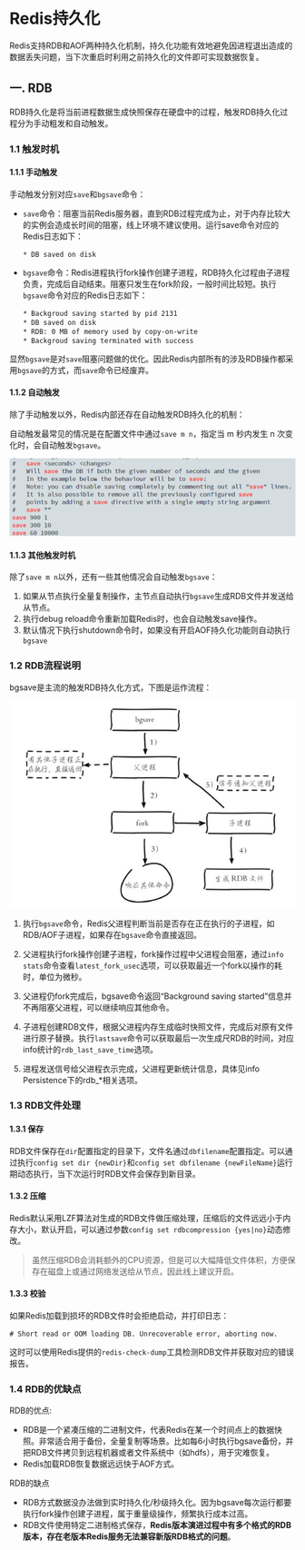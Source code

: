 # Redis持久化

Redis支持RDB和AOF两种持久化机制，持久化功能有效地避免因进程退出造成的数据丢失问题，当下次重启时利用之前持久化的文件即可实现数据恢复。

## 一. RDB

RDB持久化是将当前进程数据生成快照保存在硬盘中的过程，触发RDB持久化过程分为手动粗发和自动触发。

### 1.1 触发时机

#### 1.1.1 手动触发

手动触发分别对应`save`和`bgsave`命令：

- `save`命令：阻塞当前Redis服务器，直到RDB过程完成为止，对于内存比较大的实例会造成长时间的阻塞，线上环境不建议使用。运行save命令对应的Redis日志如下：

  ```shell
  * DB saved on disk
  ```

- `bgsave`命令：Redis进程执行fork操作创建子进程，RDB持久化过程由子进程负责，完成后自动结束。阻塞只发生在fork阶段，一般时间比较短。执行`bgsave`命令对应的Redis日志如下：

  ```shell
  * Backgroud saving started by pid 2131
  * DB saved on disk
  * RDB: 0 MB of memory used by copy-on-write
  * Backgroud saving terminated with success
  ```

显然`bgsave`是对`save`阻塞问题做的优化。因此Redis内部所有的涉及RDB操作都采用`bgsave`的方式，而`save`命令已经废弃。

#### 1.1.2 自动触发

除了手动触发以外，Redis内部还存在自动触发RDB持久化的机制：

自动触发最常见的情况是在配置文件中通过`save m n`，指定当 m 秒内发生 n 次变化时，会自动触发`bgsave`。

![](../images/48.png)

#### 1.1.3 其他触发时机

除了`save m n`以外，还有一些其他情况会自动触发`bgsave`：

1. 如果从节点执行全量复制操作，主节点自动执行`bgsave`生成RDB文件并发送给从节点。
2. 执行debug reload命令重新加载Redis时，也会自动触发save操作。
3. 默认情况下执行shutdown命令时，如果没有开启AOF持久化功能则自动执行`bgsave`

### 1.2 RDB流程说明

bgsave是主流的触发RDB持久化方式，下图是运作流程：

![](../images/49.png)

1) 执行`bgsave`命令，Redis父进程判断当前是否存在正在执行的子进程，如RDB/AOF子进程，如果存在`bgsave`命令直接返回。

2) 父进程执行fork操作创建子进程，fork操作过程中父进程会阻塞，通过`info stats`命令查看`latest_fork_usec`选项，可以获取最近一个fork以操作的耗时，单位为微秒。

3) 父进程仍fork完成后，bgsave命令返回“Background saving started”信息并不再阻塞父进程，可以继续响应其他命令。

4) 子进程创建RDB文件，根据父进程内存生成临时快照文件，完成后对原有文件进行原子替换。执行`lastsave`命令可以获取最后一次生成尺RDB的时间，对应info统计的`rdb_last_save_time`选项。

5) 进程发送信号给父进程衣示完成，父进程更新统计信息，具体见info Persistence下的rdb_*相关选项。

### 1.3 RDB文件处理

#### 1.3.1 保存

RDB文件保存在`dir`配置指定的目录下，文件名通过`dbfilename`配置指定。可以通过执行`config set dir {newDir}`和`config set dbfilename {newFileName}`运行期动态执行，当下次运行时RDB文件会保存到新目录。

#### 1.3.2 压缩

Redis默认采用LZF算法对生成的RDB文件做压缩处理，压缩后的文件远远小于内存大小，默认开启，可以通过参数`config set rdbcompression {yes|no}`动态修改。

> 虽然压缩RDB会消耗额外的CPU资源，但是可以大幅降低文件体积，方便保存在磁盘上或通过网络发送给从节点，因此线上建议开启。

#### 1.3.3 校验

如果Redis加载到损坏的RDB文件时会拒绝启动，并打印日志：

```shell
# Short read or OOM loading DB. Unrecoverable error, aborting now.
```

这时可以使用Redis提供的`redis-check-dump`工具检测RDB文件并获取对应的错误报告。

### 1.4 RDB的优缺点

RDB的优点:

- RDB是一个紧凑压缩的二进制文件，代表Redis在某一个时间点上的数据快照。非常适合用于备份，全量复制等场景。比如每6小时执行bgsave备份，并把RDB文件拷贝到远程机器或者文件系统中（如hdfs），用于灾难恢复。
- Redis加载RDB恢复数据远远快于AOF方式。

RDB的缺点

- RDB方式数据没办法做到实时持久化/秒级持久化。因为bgsave每次运行都要执行fork操作创建子进程，属于重量级操作，频繁执行成本过高。
- RDB文件使用特定二进制格式保存，**Redis版本演进过程中有多个格式的RDB版本，存在老版本Redis服务无法兼容新版RDB格式的问题**。

